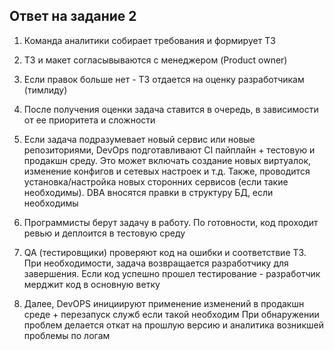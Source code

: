 ## Ответ на задание 2 

1. Команда аналитики собирает требования и формирует ТЗ

2. ТЗ и макет согласывываются с менеджером (Product owner) 

3. Если правок больше нет - ТЗ отдается на оценку разработчикам (тимлиду)

4. После получения оценки задача ставится в очередь, в зависимости от ее приоритета и сложности 

5. Если задача подразумевает новый сервис или новые репозиториями, DevOps подготавливают CI пайплайн + тестовую и продакшн среду.
Это может включать создание новых виртуалок, изменение конфигов и сетевых настроек и т.д.
Также, проводится установка/настройка новых сторонних сервисов (если такие необходимы).
DBA вносятся правки в структуру БД, если необходимы

6. Программисты берут задачу в работу. По готовности, код проходит ревью и деплоится в тестовую среду

7. QA (тестировщики) проверяют код на ошибки и соответствие ТЗ. При необходимости, задача возвращается разработчику для завершения.
Если код успешно прошел тестирование - разработчик мерджит код в основную ветку 

8. Далее, DevOPS инициируют применение изменений в продакшн среде + перезапуск служб если такой необходим 
При обнаружении проблем делается откат на прошлую версию и аналитика возникшей проблемы по логам